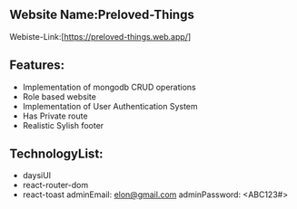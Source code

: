 ## Website Name:Preloved-Things
Webiste-Link:[https://preloved-things.web.app/]
## Features:
* Implementation of mongodb CRUD operations
* Role based website
* Implementation of User Authentication System
* Has Private route
* Realistic Sylish footer
## TechnologyList:
* daysiUI
* react-router-dom 
* react-toast
adminEmail: <elon@gmail.com>
adminPassword: <ABC123#>